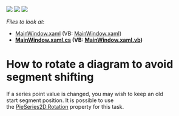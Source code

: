 <!-- default badges list -->
![](https://img.shields.io/endpoint?url=https://codecentral.devexpress.com/api/v1/VersionRange/128570150/22.2.2%2B)
[![](https://img.shields.io/badge/Open_in_DevExpress_Support_Center-FF7200?style=flat-square&logo=DevExpress&logoColor=white)](https://supportcenter.devexpress.com/ticket/details/T356134)
[![](https://img.shields.io/badge/📖_How_to_use_DevExpress_Examples-e9f6fc?style=flat-square)](https://docs.devexpress.com/GeneralInformation/403183)
<!-- default badges end -->
<!-- default file list -->
*Files to look at*:

* [MainWindow.xaml](./CS/ChartSample/MainWindow.xaml) (VB: [MainWindow.xaml](./VB/ChartSample/MainWindow.xaml))
* **[MainWindow.xaml.cs](./CS/ChartSample/MainWindow.xaml.cs) (VB: [MainWindow.xaml.vb](./VB/ChartSample/MainWindow.xaml.vb))**
<!-- default file list end -->
# How to rotate a diagram to avoid segment shifting 


<p>If a series point value is changed, you may wish to keep an old start segment position. It is possible to use the <a href="https://documentation.devexpress.com/#WPF/DevExpressXpfChartsPieSeries2D_Rotationtopic">PieSeries2D.Rotation</a> property for this task. </p>

<br/>


